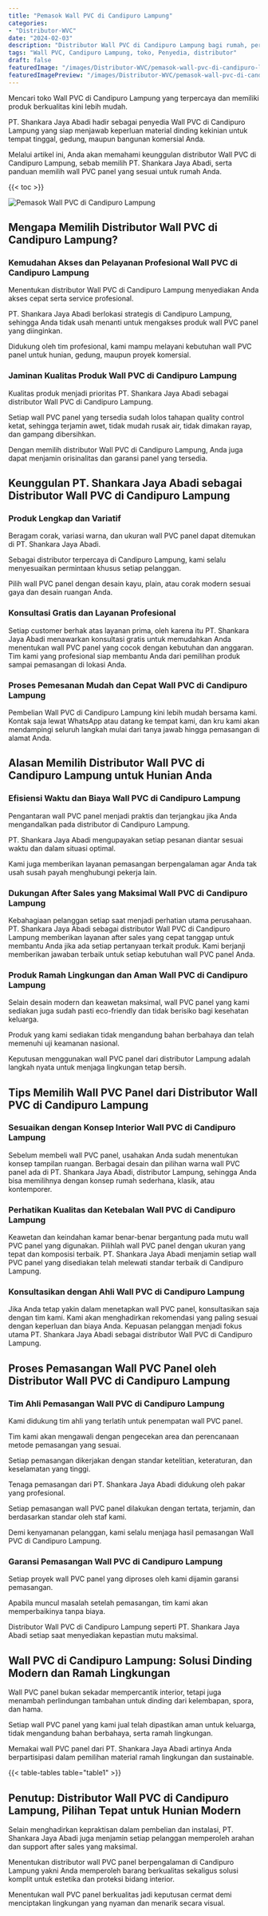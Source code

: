 ```yaml
---
title: "Pemasok Wall PVC di Candipuro Lampung"
categories:
- "Distributor-WVC"
date: "2024-02-03"
description: "Distributor Wall PVC di Candipuro Lampung bagi rumah, perkantoran, serta ritel. Material terbaik, variasi motif, pilihan warna modern, dengan servis pemasangan oleh tenaga ahli profesional serta garansi resmi!|Layanan distribusi Wall PVC di Candipuro Lampung bagi keperluan tempat tinggal, perkantoran, maupun ritel, dengan material berkualitas dan penempatan oleh tim ahli dan kepastian resmi.|Alternatif Wall PVC di Candipuro Lampung yang terpercaya bagi rumah, perkantoran, dan gerai, bersama panel unggulan dan pemasangan oleh tim ahli dan kepastian resmi.|Penyediaan Wall PVC di Candipuro Lampung untuk hunian, office, serta gerai, beserta produk berkualitas dan penempatan oleh tim ahli, dilengkapi dengan jaminan resmi.}"
tags: "Wall PVC, Candipuro Lampung, toko, Penyedia, distributor"
draft: false
featuredImage: "/images/Distributor-WVC/pemasok-wall-pvc-di-candipuro-lampung.png"
featuredImagePreview: "/images/Distributor-WVC/pemasok-wall-pvc-di-candipuro-lampung.png"
---
```


Mencari toko Wall PVC di Candipuro Lampung yang terpercaya dan memiliki produk berkualitas kini lebih mudah.

PT. Shankara Jaya Abadi hadir sebagai penyedia Wall PVC di Candipuro Lampung yang siap menjawab keperluan material dinding kekinian untuk tempat tinggal, gedung, maupun bangunan komersial Anda.

Melalui artikel ini, Anda akan memahami keunggulan distributor Wall PVC di Candipuro Lampung, sebab memilih PT. Shankara Jaya Abadi, serta panduan memilih wall PVC panel yang sesuai untuk rumah Anda.

{{< toc >}}

![Pemasok Wall PVC di Candipuro Lampung](/images/Distributor-WVC/Pemasok-Wall-PVC-di-Candipuro-Lampung.png)

## Mengapa Memilih Distributor Wall PVC di Candipuro Lampung?

### Kemudahan Akses dan Pelayanan Profesional Wall PVC di Candipuro Lampung

Menentukan distributor Wall PVC di Candipuro Lampung menyediakan Anda akses cepat serta service profesional.

PT. Shankara Jaya Abadi berlokasi strategis di Candipuro Lampung, sehingga Anda tidak usah menanti untuk mengakses produk wall PVC panel yang diinginkan.

Didukung oleh tim profesional, kami mampu melayani kebutuhan wall PVC panel untuk hunian, gedung, maupun proyek komersial.

### Jaminan Kualitas Produk Wall PVC di Candipuro Lampung

Kualitas produk menjadi prioritas PT. Shankara Jaya Abadi sebagai distributor Wall PVC di Candipuro Lampung.

Setiap wall PVC panel yang tersedia sudah lolos tahapan quality control ketat, sehingga terjamin awet, tidak mudah rusak air, tidak dimakan rayap, dan gampang dibersihkan.

Dengan memilih distributor Wall PVC di Candipuro Lampung, Anda juga dapat menjamin orisinalitas dan garansi panel yang tersedia.

## Keunggulan PT. Shankara Jaya Abadi sebagai Distributor Wall PVC di Candipuro Lampung

### Produk Lengkap dan Variatif

Beragam corak, variasi warna, dan ukuran wall PVC panel dapat ditemukan di PT. Shankara Jaya Abadi.

Sebagai distributor terpercaya di Candipuro Lampung, kami selalu menyesuaikan permintaan khusus setiap pelanggan.

Pilih wall PVC panel dengan desain kayu, plain, atau corak modern sesuai gaya dan desain ruangan Anda.

### Konsultasi Gratis dan Layanan Profesional

Setiap customer berhak atas layanan prima, oleh karena itu PT. Shankara Jaya Abadi menawarkan konsultasi gratis untuk memudahkan Anda menentukan wall PVC panel yang cocok dengan kebutuhan dan anggaran. Tim kami yang profesional siap membantu Anda dari pemilihan produk sampai pemasangan di lokasi Anda.

### Proses Pemesanan Mudah dan Cepat Wall PVC di Candipuro Lampung

Pembelian Wall PVC di Candipuro Lampung kini lebih mudah bersama kami. Kontak saja lewat WhatsApp atau datang ke tempat kami, dan kru kami akan mendampingi seluruh langkah mulai dari tanya jawab hingga pemasangan di alamat Anda.

## Alasan Memilih Distributor Wall PVC di Candipuro Lampung untuk Hunian Anda

### Efisiensi Waktu dan Biaya Wall PVC di Candipuro Lampung

Pengantaran wall PVC panel menjadi praktis dan terjangkau jika Anda mengandalkan pada distributor di Candipuro Lampung.

PT. Shankara Jaya Abadi mengupayakan setiap pesanan diantar sesuai waktu dan dalam situasi optimal.

Kami juga memberikan layanan pemasangan berpengalaman agar Anda tak usah susah payah menghubungi pekerja lain.

### Dukungan After Sales yang Maksimal Wall PVC di Candipuro Lampung

Kebahagiaan pelanggan setiap saat menjadi perhatian utama perusahaan. PT. Shankara Jaya Abadi sebagai distributor Wall PVC di Candipuro Lampung memberikan layanan after sales yang cepat tanggap untuk membantu Anda jika ada setiap pertanyaan terkait produk. Kami berjanji memberikan jawaban terbaik untuk setiap kebutuhan wall PVC panel Anda.

### Produk Ramah Lingkungan dan Aman Wall PVC di Candipuro Lampung

Selain desain modern dan keawetan maksimal, wall PVC panel yang kami sediakan juga sudah pasti eco-friendly dan tidak berisiko bagi kesehatan keluarga.

Produk yang kami sediakan tidak mengandung bahan berbahaya dan telah memenuhi uji keamanan nasional.

Keputusan menggunakan wall PVC panel dari distributor Lampung adalah langkah nyata untuk menjaga lingkungan tetap bersih.

## Tips Memilih Wall PVC Panel dari Distributor Wall PVC di Candipuro Lampung

### Sesuaikan dengan Konsep Interior Wall PVC di Candipuro Lampung

Sebelum membeli wall PVC panel, usahakan Anda sudah menentukan konsep tampilan ruangan. Berbagai desain dan pilihan warna wall PVC panel ada di PT. Shankara Jaya Abadi, distributor Lampung, sehingga Anda bisa memilihnya dengan konsep rumah sederhana, klasik, atau kontemporer.

### Perhatikan Kualitas dan Ketebalan Wall PVC di Candipuro Lampung

Keawetan dan keindahan kamar benar-benar bergantung pada mutu wall PVC panel yang digunakan. Pilihlah wall PVC panel dengan ukuran yang tepat dan komposisi terbaik. PT. Shankara Jaya Abadi menjamin setiap wall PVC panel yang disediakan telah melewati standar terbaik di Candipuro Lampung.

### Konsultasikan dengan Ahli Wall PVC di Candipuro Lampung

Jika Anda tetap yakin dalam menetapkan wall PVC panel, konsultasikan saja dengan tim kami. Kami akan menghadirkan rekomendasi yang paling sesuai dengan keperluan dan biaya Anda. Kepuasan pelanggan menjadi fokus utama PT. Shankara Jaya Abadi sebagai distributor Wall PVC di Candipuro Lampung.

## Proses Pemasangan Wall PVC Panel oleh Distributor Wall PVC di Candipuro Lampung

### Tim Ahli Pemasangan Wall PVC di Candipuro Lampung

Kami didukung tim ahli yang terlatih untuk penempatan wall PVC panel.

Tim kami akan mengawali dengan pengecekan area dan perencanaan metode pemasangan yang sesuai.

Setiap pemasangan dikerjakan dengan standar ketelitian, keteraturan, dan keselamatan yang tinggi.

Tenaga pemasangan dari PT. Shankara Jaya Abadi didukung oleh pakar yang profesional.

Setiap pemasangan wall PVC panel dilakukan dengan tertata, terjamin, dan berdasarkan standar oleh staf kami.

Demi kenyamanan pelanggan, kami selalu menjaga hasil pemasangan Wall PVC di Candipuro Lampung.

### Garansi Pemasangan Wall PVC di Candipuro Lampung

Setiap proyek wall PVC panel yang diproses oleh kami dijamin garansi pemasangan.

Apabila muncul masalah setelah pemasangan, tim kami akan memperbaikinya tanpa biaya.

Distributor Wall PVC di Candipuro Lampung seperti PT. Shankara Jaya Abadi setiap saat menyediakan kepastian mutu maksimal.

## Wall PVC di Candipuro Lampung: Solusi Dinding Modern dan Ramah Lingkungan

Wall PVC panel bukan sekadar mempercantik interior, tetapi juga menambah perlindungan tambahan untuk dinding dari kelembapan, spora, dan hama.

Setiap wall PVC panel yang kami jual telah dipastikan aman untuk keluarga, tidak mengandung bahan berbahaya, serta ramah lingkungan.

Memakai wall PVC panel dari PT. Shankara Jaya Abadi artinya Anda berpartisipasi dalam pemilihan material ramah lingkungan dan sustainable.

{{< table-tables table="table1" >}}

## Penutup: Distributor Wall PVC di Candipuro Lampung, Pilihan Tepat untuk Hunian Modern

Selain menghadirkan kepraktisan dalam pembelian dan instalasi, PT. Shankara Jaya Abadi juga menjamin setiap pelanggan memperoleh arahan dan support after sales yang maksimal.

Menentukan distributor wall PVC panel berpengalaman di Candipuro Lampung yakni Anda memperoleh barang berkualitas sekaligus solusi komplit untuk estetika dan proteksi bidang interior.

Menentukan wall PVC panel berkualitas jadi keputusan cermat demi menciptakan lingkungan yang nyaman dan menarik secara visual.
